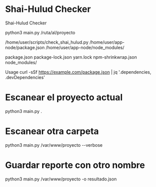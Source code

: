 # Shai-Hulud Checker
Shai-Hulud Checker


python3 main.py /ruta/al/proyecto


/home/user/scripts/check_shai_hulud.py
/home/user/app-node/package.json
/home/user/app-node/node_modules/


package.json
package-lock.json
yarn.lock
npm-shrinkwrap.json
node_modules/

Usage 
curl -sSf https://example.com/package.json | jq '.dependencies, .devDependencies'


# Escanear el proyecto actual
python3 main.py .

# Escanear otra carpeta
python3 main.py /var/www/proyecto --verbose

# Guardar reporte con otro nombre
python3 main.py /var/www/proyecto -o resultado.json